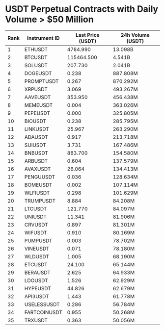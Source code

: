 # USDT Perpetual Contracts with Daily Volume > $50 Million

| Rank | Instrument ID | Last Price (USDT) | 24h Volume (USDT) |
|------|---------------|-------------------|-------------------|
| 1 | ETHUSDT | 4784.990 | 13.098B |
| 2 | BTCUSDT | 115464.500 | 4.541B |
| 3 | SOLUSDT | 207.730 | 2.041B |
| 4 | DOGEUSDT | 0.238 | 887.808M |
| 5 | PROMPTUSDT | 0.267 | 870.292M |
| 6 | XRPUSDT | 3.069 | 493.267M |
| 7 | AAVEUSDT | 353.950 | 456.438M |
| 8 | MEMEUSDT | 0.004 | 363.026M |
| 9 | PEPEUSDT | 0.000 | 325.805M |
| 10 | BIOUSDT | 0.238 | 285.795M |
| 11 | LINKUSDT | 25.967 | 263.290M |
| 12 | ADAUSDT | 0.917 | 213.718M |
| 13 | SUIUSDT | 3.731 | 167.486M |
| 14 | BNBUSDT | 883.700 | 154.580M |
| 15 | ARBUSDT | 0.604 | 137.579M |
| 16 | AVAXUSDT | 26.064 | 134.413M |
| 17 | PENGUUSDT | 0.036 | 128.634M |
| 18 | BOMEUSDT | 0.002 | 107.114M |
| 19 | WLFIUSDT | 0.298 | 101.629M |
| 20 | TRUMPUSDT | 8.884 | 84.208M |
| 21 | LTCUSDT | 121.770 | 84.097M |
| 22 | UNIUSDT | 11.341 | 81.906M |
| 23 | CRVUSDT | 0.897 | 81.301M |
| 24 | WIFUSDT | 0.910 | 80.169M |
| 25 | PUMPUSDT | 0.003 | 78.702M |
| 26 | VINEUSDT | 0.071 | 78.180M |
| 27 | WLDUSDT | 1.005 | 68.190M |
| 28 | ETCUSDT | 24.100 | 65.144M |
| 29 | BERAUSDT | 2.625 | 64.933M |
| 30 | LDOUSDT | 1.526 | 62.929M |
| 31 | HYPEUSDT | 44.826 | 62.679M |
| 32 | API3USDT | 1.443 | 61.778M |
| 33 | USELESSUSDT | 0.286 | 56.784M |
| 34 | FARTCOINUSDT | 0.955 | 50.268M |
| 35 | TRXUSDT | 0.363 | 50.056M |
